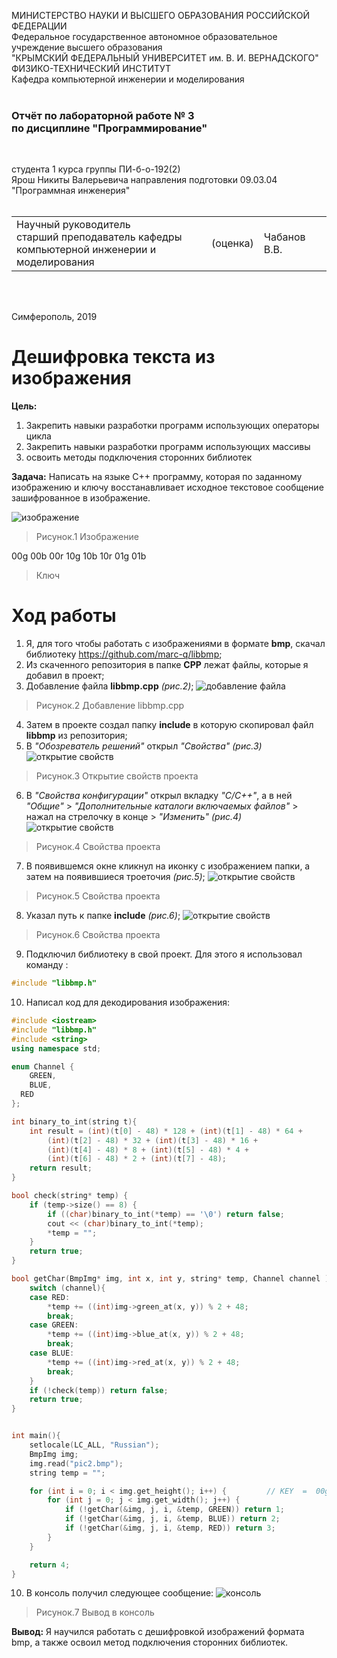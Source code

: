 МИНИСТЕРСТВО НАУКИ  И ВЫСШЕГО ОБРАЗОВАНИЯ РОССИЙСКОЙ ФЕДЕРАЦИИ  
Федеральное государственное автономное образовательное учреждение высшего образования  
"КРЫМСКИЙ ФЕДЕРАЛЬНЫЙ УНИВЕРСИТЕТ им. В. И. ВЕРНАДСКОГО"  
ФИЗИКО-ТЕХНИЧЕСКИЙ ИНСТИТУТ  
Кафедра компьютерной инженерии и моделирования
<br/><br/>

### Отчёт по лабораторной работе № 3<br/> по дисциплине "Программирование"
<br/>

студента 1 курса группы ПИ-б-о-192(2)  
Ярош Никиты Валерьевича 
направления подготовки 09.03.04 "Программная инженерия"  
<br/>

<table>
<tr><td>Научный руководитель<br/> старший преподаватель кафедры<br/> компьютерной инженерии и моделирования</td>
<td>(оценка)</td>
<td>Чабанов В.В.</td>
</tr>
</table>
<br/><br/>

Симферополь, 2019






# Дешифровка текста из изображения

**Цель:** 
1. Закрепить навыки разработки программ использующих операторы цикла 
2. Закрепить навыки разработки программ использующих массивы
3. освоить методы подключения сторонних библиотек

**Задача:**
Написать на языке C++ программу, которая по заданному изображению и ключу восстанавливает исходное текстовое сообщение зашифрованное в изображение.

![изображение](Images/3.1.bmp)
>Рисунок.1 Изображение

00g 00b 00r 10g 10b 10r 01g 01b
>Ключ

# Ход работы

1. Я, для того чтобы работать с изображениями в формате **bmp**, скачал библиотеку https://github.com/marc-q/libbmp;
2. Из скаченного репозитория в папке **CPP** лежат файлы, которые я добавил в проект;
3. Добавление файла **libbmp.cpp** *(рис.2)*;
![добавление файла](Images/3.2.png)
>Рисунок.2 Добавление libbmp.cpp
4. Затем в проекте создал папку **include** в которую скопировал файл **libbmp** из репозитория;
5. В *"Обозреватель решений"* открыл *"Свойства"* *(рис.3)*
![открытие свойств](Images/3.3.png)
>Рисунок.3 Открытие свойств проекта
6. В *"Свойства конфигурации"* открыл вкладку *"С/С++"*, а в ней *"Общие"* > *"Дополнительные каталоги включаемых файлов"* > нажал на стрелочку в конце > *"Изменить"* *(рис.4)*
![открытие свойств](Images/3.4.png)
>Рисунок.4 Свойства проекта
7. В появившемся окне кликнул на иконку с изображением папки, а затем на появившиеся троеточия *(рис.5)*;
![открытие свойств](Images/3.5.png)
>Рисунок.5 Свойства проекта
8. Указал путь к папке **include** *(рис.6)*;
![открытие свойств](Images/3.6.png)
>Рисунок.6 Свойства проекта
9. Подключил библиотеку в свой проект. Для этого я использовал команду :
```c++
#include "libbmp.h"
```
10. Написал код для декодирования изображения: 
```c++
#include <iostream>
#include "libbmp.h"
#include <string>
using namespace std;

enum Channel {
	GREEN,
	BLUE,
  RED
};

int binary_to_int(string t){
	int result = (int)(t[0] - 48) * 128 + (int)(t[1] - 48) * 64 +
		(int)(t[2] - 48) * 32 + (int)(t[3] - 48) * 16 +
		(int)(t[4] - 48) * 8 + (int)(t[5] - 48) * 4 +
		(int)(t[6] - 48) * 2 + (int)(t[7] - 48);
	return result;
}

bool check(string* temp) {
	if (temp->size() == 8) {
		if ((char)binary_to_int(*temp) == '\0') return false;
		cout << (char)binary_to_int(*temp);
		*temp = "";
	}
	return true;
}

bool getChar(BmpImg* img, int x, int y, string* temp, Channel channel ) {
	switch (channel){
	case RED: 
		*temp += ((int)img->green_at(x, y)) % 2 + 48;
		break;
	case GREEN: 
		*temp += ((int)img->blue_at(x, y)) % 2 + 48;
		break;
	case BLUE: 
		*temp += ((int)img->red_at(x, y)) % 2 + 48;
		break;
	}
	if (!check(temp)) return false;
	return true;
}


int main(){
	setlocale(LC_ALL, "Russian");
	BmpImg img;
	img.read("pic2.bmp");
	string temp = "";

	for (int i = 0; i < img.get_height(); i++) {         // KEY  =  00g 00b 00r 10g 10b 10r 01g 01b
		for (int j = 0; j < img.get_width(); j++) {   
			if (!getChar(&img, j, i, &temp, GREEN)) return 1;
			if (!getChar(&img, j, i, &temp, BLUE)) return 2;
			if (!getChar(&img, j, i, &temp, RED)) return 3;
		}
	}

	return 4;
}
```
10. В консоль получил следующее сообщение:
![консоль](Images/3.7.png)
>Рисунок.7 Вывод в консоль

**Вывод:** Я научился работать с дешифровкой изображений формата bmp, а также освоил метод подключения сторонних библиотек.

